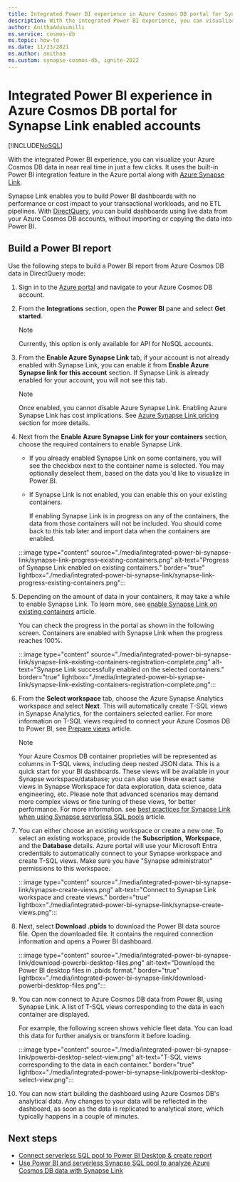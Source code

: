```yaml
---
title: Integrated Power BI experience in Azure Cosmos DB portal for Synapse Link enabled accounts
description: With the integrated Power BI experience, you can visualize your Azure Cosmos DB data in near real time in just a few clicks. It uses the built-in Power BI integration feature in the Azure portal.
author: AnithaAdusumilli
ms.service: cosmos-db
ms.topic: how-to
ms.date: 11/23/2021
ms.author: anithaa
ms.custom: synapse-cosmos-db, ignite-2022
---
```


# Integrated Power BI experience in Azure Cosmos DB portal for Synapse Link enabled accounts
[!INCLUDE[NoSQL](includes/appliesto-nosql.md)]

With the integrated Power BI experience, you can visualize your Azure Cosmos DB data in near real time in just a few clicks. It uses the built-in Power BI integration feature in the Azure portal along with [Azure Synapse Link](synapse-link.md).

Synapse Link enables you to build Power BI dashboards with no performance or cost impact to your transactional workloads, and no ETL pipelines. With [DirectQuery](/power-bi/connect-data/service-dataset-modes-understand#directquery-mode), you can build dashboards using live data from your Azure Cosmos DB accounts, without importing or copying the data into Power BI.

## Build a Power BI report

Use the following steps to build a Power BI report from Azure Cosmos DB data in DirectQuery mode:

1. Sign in to the [Azure portal](https://portal.azure.com) and navigate to your Azure Cosmos DB account.

1. From the **Integrations** section, open the **Power BI** pane and select **Get started**.

   > [!NOTE]
   > Currently, this option is only available for API for NoSQL accounts.

1. From the **Enable Azure Synapse Link** tab, if your account is not already enabled with Synapse Link, you can enable it from **Enable Azure Synapse link for this account** section. If Synapse Link is already enabled for your account, you will not see this tab.

   > [!NOTE]
   > Once enabled, you cannot disable Azure Synapse Link. Enabling Azure Synapse Link has cost implications. See [Azure Synapse Link pricing](synapse-link.md#pricing) section for more details.

1. Next from the **Enable Azure Synapse Link for your containers** section, choose the required containers to enable Synapse Link.

   * If you already enabled Synapse Link on some containers, you will see the checkbox next to the container name is selected. You may optionally deselect them, based on the data you'd like to visualize in Power BI.

   * If Synapse Link is not enabled, you can enable this on your existing containers. 

     If enabling Synapse Link is in progress on any of the containers, the data from those containers will not be included. You should come back to this tab later and import data when the containers are enabled.

   :::image type="content" source="./media/integrated-power-bi-synapse-link/synapse-link-progress-existing-containers.png" alt-text="Progress of Synapse Link enabled on existing containers." border="true" lightbox="./media/integrated-power-bi-synapse-link/synapse-link-progress-existing-containers.png":::

1. Depending on the amount of data in your containers, it may take a while to enable Synapse Link. To learn more, see [enable Synapse Link on existing containers](configure-synapse-link.md#update-analytical-ttl) article.  

   You can check the progress in the portal as shown in the following screen. Containers are enabled with Synapse Link when the progress reaches 100%.

   :::image type="content" source="./media/integrated-power-bi-synapse-link/synapse-link-existing-containers-registration-complete.png" alt-text="Synapse Link successfully enabled on the selected containers." border="true" lightbox="./media/integrated-power-bi-synapse-link/synapse-link-existing-containers-registration-complete.png":::

1. From the **Select workspace** tab, choose the Azure Synapse Analytics workspace and select **Next**. This will automatically create T-SQL views in Synapse Analytics, for the containers selected earlier. For more information on T-SQL views required to connect your Azure Cosmos DB to Power BI, see [Prepare views](../synapse-analytics/sql/tutorial-connect-power-bi-desktop.md#3---prepare-view) article.
   > [!NOTE]
   >  Your Azure Cosmos DB container proprieties will be represented as columns in T-SQL views, including deep nested JSON data. This is a quick start for your BI dashboards. These views will be available in your Synapse workspace/database; you can also use these exact same views in Synapse Workspace for data exploration, data science, data engineering, etc. Please note that advanced scenarios may demand more complex views or fine tuning of these views, for better performance. For more information. see [best practices for Synapse Link when using Synapse serverless SQL pools](../synapse-analytics/sql/resources-self-help-sql-on-demand.md#azure-cosmos-db-performance-issues) article.
    
1. You can either choose an existing workspace or create a new one. To select an existing workspace, provide the **Subscription**, **Workspace**, and the **Database** details. Azure portal will use your Microsoft Entra credentials to automatically connect to your Synapse workspace and create T-SQL views. Make sure you have "Synapse administrator" permissions to this workspace.

   :::image type="content" source="./media/integrated-power-bi-synapse-link/synapse-create-views.png" alt-text="Connect to Synapse Link workspace and create views." border="true" lightbox="./media/integrated-power-bi-synapse-link/synapse-create-views.png":::

1. Next, select **Download .pbids** to download the Power BI data source file. Open the downloaded file. It contains the required connection information and opens a Power BI dashboard.

   :::image type="content" source="./media/integrated-power-bi-synapse-link/download-powerbi-desktop-files.png" alt-text="Download the Power BI desktop files in .pbids format." border="true" lightbox="./media/integrated-power-bi-synapse-link/download-powerbi-desktop-files.png":::

1. You can now connect to Azure Cosmos DB data from Power BI, using Synapse Link. A list of T-SQL views corresponding to the data in each container are displayed.

   For example, the following screen shows vehicle fleet data. You can load this data for further analysis or transform it before loading.

   :::image type="content" source="./media/integrated-power-bi-synapse-link/powerbi-desktop-select-view.png" alt-text="T-SQL views corresponding to the data in each container." border="true" lightbox="./media/integrated-power-bi-synapse-link/powerbi-desktop-select-view.png":::

1. You can now start building the dashboard using Azure Cosmos DB's analytical data. Any changes to your data will be reflected in the dashboard, as soon as the data is replicated to analytical store, which typically happens in a couple of minutes.

## Next steps

* [Connect serverless SQL pool to Power BI Desktop & create report](../synapse-analytics/sql/tutorial-connect-power-bi-desktop.md#prerequisites)
* [Use Power BI and serverless Synapse SQL pool to analyze Azure Cosmos DB data with Synapse Link](synapse-link-power-bi.md)
